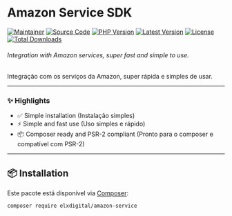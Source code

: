 # Amazon Service SDK

[![Maintainer](https://img.shields.io/badge/maintainer-@elxdigital-blue.svg?style=flat-square)](https://github.com/elxdigital)
[![Source Code](https://img.shields.io/badge/source-elxdigital/amazon-service-blue.svg?style=flat-square)](https://github.com/elxdigital/amazon-service)
[![PHP Version](https://img.shields.io/packagist/php-v/elxdigital/amazon-service.svg?style=flat-square)](https://packagist.org/packages/elxdigital/amazon-service)
[![Latest Version](https://img.shields.io/github/release/elxdigital/amazon-service.svg?style=flat-square)](https://github.com/elxdigital/amazon-service/releases)
[![License](https://img.shields.io/badge/license-MIT-brightgreen.svg?style=flat-square)](LICENSE)
[![Total Downloads](https://img.shields.io/packagist/dt/elxdigital/amazon-service.svg?style=flat-square)](https://packagist.org/packages/elxdigital/amazon-service)

<!-- Uncomment if Scrutinizer is configured
[![Build Status](https://img.shields.io/scrutinizer/build/g/elxdigital/amazon-service.svg?style=flat-square)](https://scrutinizer-ci.com/g/elxdigital/amazon-service)
[![Quality Score](https://img.shields.io/scrutinizer/g/elxdigital/amazon-service.svg?style=flat-square)](https://scrutinizer-ci.com/g/elxdigital/amazon-service)
-->

###### Integration with Amazon services, super fast and simple to use.

Integração com os serviços da Amazon, super rápida e simples de usar.

---

### ✨ Highlights

- ✅ Simple installation (Instalação simples)
- ⚡ Simple and fast use (Uso simples e rápido)
- 📦 Composer ready and PSR-2 compliant (Pronto para o composer e compatível com PSR-2)

---

## 📦 Installation

Este pacote está disponível via [Composer](https://getcomposer.org/):

```bash
composer require elxdigital/amazon-service
